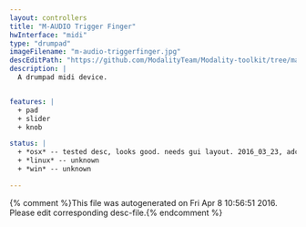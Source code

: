 ```yaml
---
layout: controllers
title: "M-AUDIO Trigger Finger"
hwInterface: "midi"
type: "drumpad"
imageFilename: "m-audio-triggerfinger.jpg"
descEditPath: "https://github.com/ModalityTeam/Modality-toolkit/tree/master/Modality/MKtlDescriptions//m-audio-triggerfinger.desc.scd"
description: |
  A drumpad midi device.


features: |
  + pad
  + slider
  + knob

status: |
  + *osx* -- tested desc, looks good. needs gui layout. 2016_03_23, adc
  + *linux* -- unknown
  + *win* -- unknown

---
```

{% comment %}This file was autogenerated on Fri Apr  8 10:56:51 2016. Please edit corresponding desc-file.{% endcomment %}